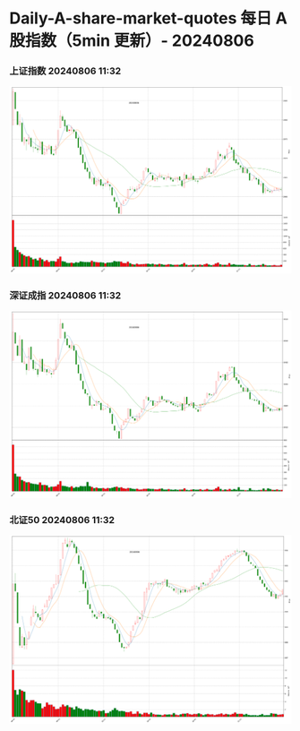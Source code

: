 
# Daily-A-share-market-quotes 每日 A 股指数（5min 更新）- 20240806

### 上证指数 20240806 11:32
![](./fig/2024/8/20240806-sh000001.png)

### 深证成指 20240806 11:32
![](./fig/2024/8/20240806-sz399001.png)

### 北证50 20240806 11:32
![](./fig/2024/8/20240806-bj899050.png)
